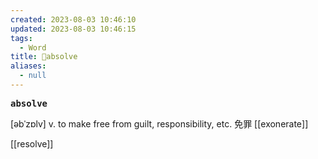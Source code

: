 ```yaml
---
created: 2023-08-03 10:46:10
updated: 2023-08-03 10:46:15
tags:
  - Word
title: 📖absolve
aliases:
  - null
---
```


<pre><strong>absolve</strong></pre>
[əbˈzɒlv]
v. to make free from guilt, responsibility, etc. 免罪
[[exonerate]]

[[resolve]]